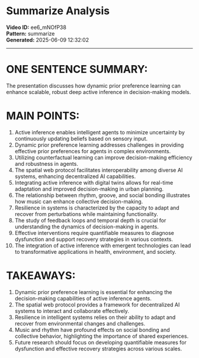 # Summarize Analysis

**Video ID:** ee6_mNOfP38  
**Pattern:** summarize  
**Generated:** 2025-06-09 12:32:02  

---

# ONE SENTENCE SUMMARY:
The presentation discusses how dynamic prior preference learning can enhance scalable, robust deep active inference in decision-making models.

# MAIN POINTS:
1. Active inference enables intelligent agents to minimize uncertainty by continuously updating beliefs based on sensory input.
2. Dynamic prior preference learning addresses challenges in providing effective prior preferences for agents in complex environments.
3. Utilizing counterfactual learning can improve decision-making efficiency and robustness in agents.
4. The spatial web protocol facilitates interoperability among diverse AI systems, enhancing decentralized AI capabilities.
5. Integrating active inference with digital twins allows for real-time adaptation and improved decision-making in urban planning.
6. The relationship between rhythm, groove, and social bonding illustrates how music can enhance collective decision-making.
7. Resilience in systems is characterized by the capacity to adapt and recover from perturbations while maintaining functionality.
8. The study of feedback loops and temporal depth is crucial for understanding the dynamics of decision-making in agents.
9. Effective interventions require quantifiable measures to diagnose dysfunction and support recovery strategies in various contexts.
10. The integration of active inference with emergent technologies can lead to transformative applications in health, environment, and society.

# TAKEAWAYS:
1. Dynamic prior preference learning is essential for enhancing the decision-making capabilities of active inference agents.
2. The spatial web protocol provides a framework for decentralized AI systems to interact and collaborate effectively.
3. Resilience in intelligent systems relies on their ability to adapt and recover from environmental changes and challenges.
4. Music and rhythm have profound effects on social bonding and collective behavior, highlighting the importance of shared experiences.
5. Future research should focus on developing quantifiable measures for dysfunction and effective recovery strategies across various scales.